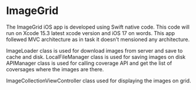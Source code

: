 # ImageGrid

The ImageGrid iOS app is developed using Swift native code.
This code will run on Xcode 15.3 latest xcode version and iOS 17 on words.
This app follewed MVC architecture as in task it doesn't mensioned any architecture. 


ImageLoader class is used for download images from server and save to cache and disk. 
LocalFileManager class is used for saving images on disk
APIManager class is used for calling coverage API and get the list of coversages where the images are there.

ImageCollectionViewController class used for displaying the images on grid.



